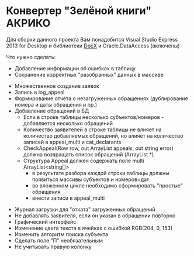 # Конвертер "Зелёной книги" АКРИКО

Для сборки данного проекта Вам понадобится Visual Studio Express 2013 for Desktop и библиотеки [DocX](http://docx.codeplex.com/) и Oracle.DataAccess (включены)

Что нужно сделать:

+ Добавление информации об ошибках в таблицу
+ Сохранение корректных "разобранных" данных в массиве

- Множественное создание заявок
- Запись в log_appeal
- Формирование отчёта о незагруженных обращениях (дублирование номера и даты обращения и пр.)
- Добавление обращений в БД
	+ Если в строке таблицы несколько субъектов/номеров - добавляется несколько обращений
	+ Количество заявителей в строке таблицы не влияет на количество добавляемых обращений, но влияет на количество записей в appeal_multi и cat_declarants
	+ CheckAppeal(Row row, out ArrayList appeals, out string error) должна возвращать список обращений (ArrayList <Appeal>*)
	+ Структура Appeal должен содержать поле multi ArrayList<string[]>
		+ в результате разбора каждой строки таблицы должны появиться массивы субъектов и номеров+дат
		+ во вложенном цикле необходимо сформировать "простые" обращения
		+ внести записи в appeal_multi

+ Журнал загрузки для "отката" загруженных обращений
+ Не добавлять заявителя, если он указан в обращении повторно
+ Графический интерфейс
+ Изменение цвета текста в ячейках с ошибкой RGB(204, 0, 153)
+ Изменить алгоритм поиска субъекта
+ Сделать поле "П" необязательным
+ Не учитывать правую колонку